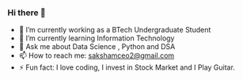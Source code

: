 ### Hi there 👋

- 🔭 I’m currently working as a BTech Undergraduate Student
- 🌱 I’m currently learning Information Technology
- 💬 Ask me about Data Science , Python and DSA
- 📫 How to reach me: sakshamceo2@gmail.com
- ⚡ Fun fact: I love coding, I invest in Stock Market and I Play Guitar.

